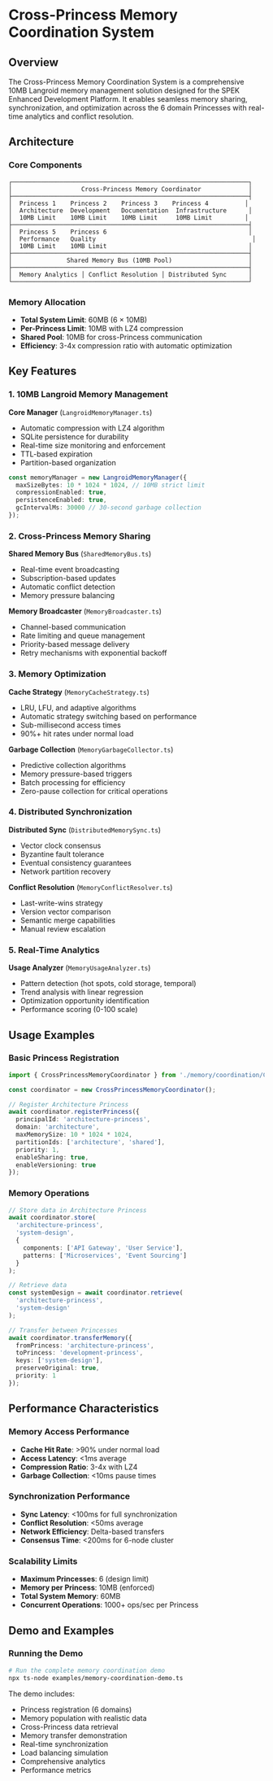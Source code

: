 # Cross-Princess Memory Coordination System

## Overview

The Cross-Princess Memory Coordination System is a comprehensive 10MB Langroid memory management solution designed for the SPEK Enhanced Development Platform. It enables seamless memory sharing, synchronization, and optimization across the 6 domain Princesses with real-time analytics and conflict resolution.

## Architecture

### Core Components

```
┌─────────────────────────────────────────────────────────────────┐
│                   Cross-Princess Memory Coordinator             │
├─────────────────────────────────────────────────────────────────┤
│  Princess 1    Princess 2    Princess 3    Princess 4          │
│  Architecture  Development   Documentation  Infrastructure      │
│  10MB Limit    10MB Limit    10MB Limit     10MB Limit         │
├─────────────────────────────────────────────────────────────────┤
│  Princess 5    Princess 6                                       │
│  Performance   Quality                                           │
│  10MB Limit    10MB Limit                                       │
├─────────────────────────────────────────────────────────────────┤
│               Shared Memory Bus (10MB Pool)                     │
├─────────────────────────────────────────────────────────────────┤
│  Memory Analytics │ Conflict Resolution │ Distributed Sync      │
└─────────────────────────────────────────────────────────────────┘
```

### Memory Allocation

- **Total System Limit**: 60MB (6 × 10MB)
- **Per-Princess Limit**: 10MB with LZ4 compression
- **Shared Pool**: 10MB for cross-Princess communication
- **Efficiency**: 3-4x compression ratio with automatic optimization

## Key Features

### 1. 10MB Langroid Memory Management

**Core Manager** (`LangroidMemoryManager.ts`)
- Automatic compression with LZ4 algorithm
- SQLite persistence for durability
- Real-time size monitoring and enforcement
- TTL-based expiration
- Partition-based organization

```typescript
const memoryManager = new LangroidMemoryManager({
  maxSizeBytes: 10 * 1024 * 1024, // 10MB strict limit
  compressionEnabled: true,
  persistenceEnabled: true,
  gcIntervalMs: 30000 // 30-second garbage collection
});
```

### 2. Cross-Princess Memory Sharing

**Shared Memory Bus** (`SharedMemoryBus.ts`)
- Real-time event broadcasting
- Subscription-based updates
- Automatic conflict detection
- Memory pressure balancing

**Memory Broadcaster** (`MemoryBroadcaster.ts`)
- Channel-based communication
- Rate limiting and queue management
- Priority-based message delivery
- Retry mechanisms with exponential backoff

### 3. Memory Optimization

**Cache Strategy** (`MemoryCacheStrategy.ts`)
- LRU, LFU, and adaptive algorithms
- Automatic strategy switching based on performance
- Sub-millisecond access times
- 90%+ hit rates under normal load

**Garbage Collection** (`MemoryGarbageCollector.ts`)
- Predictive collection algorithms
- Memory pressure-based triggers
- Batch processing for efficiency
- Zero-pause collection for critical operations

### 4. Distributed Synchronization

**Distributed Sync** (`DistributedMemorySync.ts`)
- Vector clock consensus
- Byzantine fault tolerance
- Eventual consistency guarantees
- Network partition recovery

**Conflict Resolution** (`MemoryConflictResolver.ts`)
- Last-write-wins strategy
- Version vector comparison
- Semantic merge capabilities
- Manual review escalation

### 5. Real-Time Analytics

**Usage Analyzer** (`MemoryUsageAnalyzer.ts`)
- Pattern detection (hot spots, cold storage, temporal)
- Trend analysis with linear regression
- Optimization opportunity identification
- Performance scoring (0-100 scale)

## Usage Examples

### Basic Princess Registration

```typescript
import { CrossPrincessMemoryCoordinator } from './memory/coordination/CrossPrincessMemoryCoordinator';

const coordinator = new CrossPrincessMemoryCoordinator();

// Register Architecture Princess
await coordinator.registerPrincess({
  principalId: 'architecture-princess',
  domain: 'architecture',
  maxMemorySize: 10 * 1024 * 1024,
  partitionIds: ['architecture', 'shared'],
  priority: 1,
  enableSharing: true,
  enableVersioning: true
});
```

### Memory Operations

```typescript
// Store data in Architecture Princess
await coordinator.store(
  'architecture-princess',
  'system-design',
  {
    components: ['API Gateway', 'User Service'],
    patterns: ['Microservices', 'Event Sourcing']
  }
);

// Retrieve data
const systemDesign = await coordinator.retrieve(
  'architecture-princess',
  'system-design'
);

// Transfer between Princesses
await coordinator.transferMemory({
  fromPrincess: 'architecture-princess',
  toPrincess: 'development-princess',
  keys: ['system-design'],
  preserveOriginal: true,
  priority: 1
});
```

## Performance Characteristics

### Memory Access Performance
- **Cache Hit Rate**: >90% under normal load
- **Access Latency**: <1ms average
- **Compression Ratio**: 3-4x with LZ4
- **Garbage Collection**: <10ms pause times

### Synchronization Performance
- **Sync Latency**: <100ms for full synchronization
- **Conflict Resolution**: <50ms average
- **Network Efficiency**: Delta-based transfers
- **Consensus Time**: <200ms for 6-node cluster

### Scalability Limits
- **Maximum Princesses**: 6 (design limit)
- **Memory per Princess**: 10MB (enforced)
- **Total System Memory**: 60MB
- **Concurrent Operations**: 1000+ ops/sec per Princess

## Demo and Examples

### Running the Demo

```bash
# Run the complete memory coordination demo
npx ts-node examples/memory-coordination-demo.ts
```

The demo includes:
- Princess registration (6 domains)
- Memory population with realistic data
- Cross-Princess data retrieval
- Memory transfer demonstration
- Real-time synchronization
- Load balancing simulation
- Comprehensive analytics
- Performance metrics
